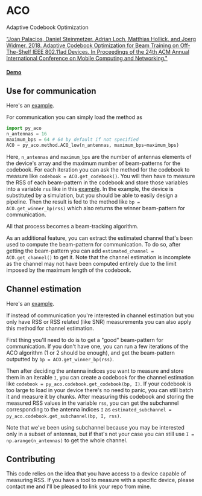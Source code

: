 # ACO
Adaptive Codebook Optimization

["Joan Palacios, Daniel Steinmetzer, Adrian Loch, Matthias Hollick, and Joerg Widmer. 2018. Adaptive Codebook Optimization for Beam Training on Off-The-Shelf IEEE 802.11ad Devices. In Proceedings of the 24th ACM Annual International Conference on Mobile Computing and Networking."](http://eprints.networks.imdea.org/1880/)

#### [Demo](https://joanguitar.github.io/ACO/)

## Use for communication
Here's an [example](example_communication.py).

For communication you can simply load the method as
```python
import py_aco
n_antennas = 16
maximum_bps = 64 # 64 by default if not specified
ACO = py_aco.method.ACO_low(n_antennas, maximum_bps=maximum_bps)
```
Here, `n_antennas` and `maximum_bps` are the number of antennas elements of the device's array and the maximum number of beam-patterns for the codebook.
For each iteration you can ask the method for the codebook to measure like `codebook = ACO.get_codebook()`.
You will then have to measure the RSS of each beam-pattern in the codebook and store those variables into a variable `rss` like in this [example](example_communication.py).
In the example, the device is substituted by a simulation, but you should be able to easily design a pipeline.
Then the result is fed to the method like `bp = ACO.get_winner_bp(rss)` which also returns the winner beam-pattern for communication.

All that process becomes a beam-tracking algorithm.

As an additional feature, you can extract the estimated channel that's been used to compute the beam-pattern for communication.
To do so, after getting the beam-pattern you can add `estimated_channel = ACO.get_channel()` to get it. Note that the channel estimation is incomplete as the channel may not have been computed entirely due to the limit imposed by the maximum length of the codebook.

## Channel estimation
Here's an [example](example_estimation.py).

If instead of communication you're interested in channel estimation but you only have RSS or RSS related (like SNR) measurements you can also apply this method for channel estimation.

First thing you'll need to do is to get a "good" beam-pattern for communication.
If you don't have one, you can run a few iterations of the ACO algorithm (1 or 2 should be enough), and get the beam-pattern outputted by `bp = ACO.get_winner_bp(rss)`.

Then after deciding the antenna indices you want to measure and store them in an iterable `I`, you can create a codebook for the channel estimation like `codebook = py_aco.codebook.get_codebook(bp, I)`.
If your codebook is too large to load in your device there's no need to panic, you can still batch it and measure it by chunks.
After measuring this codebook and storing the measured RSS values in the variable `rss`, you can get the subchannel corresponding to the antenna indices `I` as `estimated_subchannel = py_aco.codebook.get_subchannel(bp, I, rss)`.

Note that we've been using subchannel because you may be interested only in a subset of antennas, but if that's not your case you can still use `I = np.arange(n_antennas)` to get the whole channel.

## Contributing
This code relies on the idea that you have access to a device capable of measuring RSS.
If you have a tool to measure with a specific device, please contact me and I'll be pleased to link your repo from mine.
